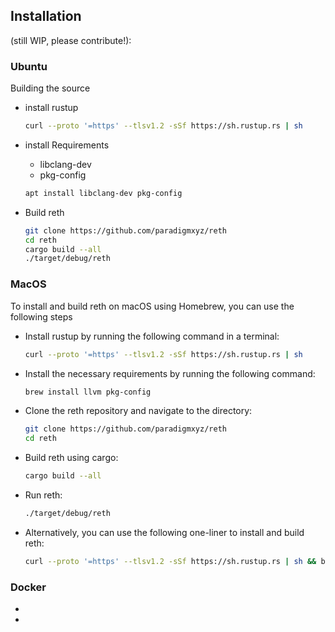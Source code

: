 ## Installation

(still WIP, please contribute!):


### Ubuntu 
   Building the source

* install rustup
    ```bash
    curl --proto '=https' --tlsv1.2 -sSf https://sh.rustup.rs | sh
    ```

* install Requirements
   - libclang-dev 
   - pkg-config

    ```bash
   apt install libclang-dev pkg-config
   ```
* Build reth
    ```bash
   git clone https://github.com/paradigmxyz/reth
   cd reth
   cargo build --all
   ./target/debug/reth
   ```

### MacOS

To install and build reth on macOS using Homebrew, you can use the following steps

* Install rustup by running the following command in a terminal:
    ```bash
    curl --proto '=https' --tlsv1.2 -sSf https://sh.rustup.rs | sh
    ```

* Install the necessary requirements by running the following command:
    ```bash
    brew install llvm pkg-config
    ```

* Clone the reth repository and navigate to the directory:
    ```bash
    git clone https://github.com/paradigmxyz/reth
    cd reth
    ```

* Build reth using cargo:
    ```bash
    cargo build --all
    ```

* Run reth:
    ```bash
    ./target/debug/reth
    ```

* Alternatively, you can use the following one-liner to install and build reth:
    ```bash
    curl --proto '=https' --tlsv1.2 -sSf https://sh.rustup.rs | sh && brew install llvm pkg-config && git clone https://github.com/paradigmxyz/reth && cd reth && cargo build --all && ./target/debug/reth
    ```



### Docker
-
- 
